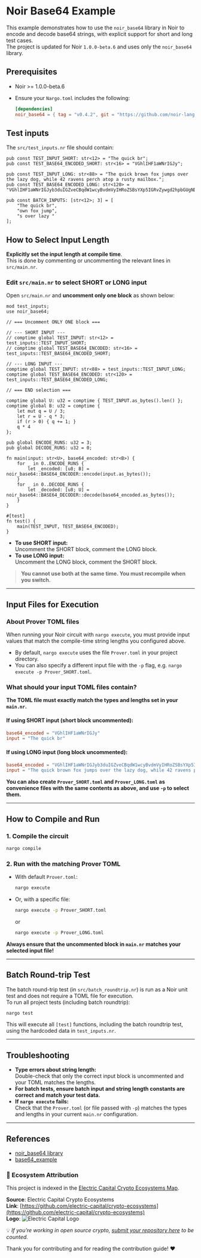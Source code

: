 # Noir Base64 Example

This example demonstrates how to use the `noir_base64` library in Noir to encode and decode base64 strings, with explicit support for short and long test cases.  
The project is updated for Noir `1.0.0-beta.6` and uses only the `noir_base64` library.

## Prerequisites

- Noir >= 1.0.0-beta.6
- Ensure your `Nargo.toml` includes the following:

   ```toml
   [dependencies]
   noir_base64 = { tag = "v0.4.2", git = "https://github.com/noir-lang/noir_base64.git" }
   ```

## Test inputs  
   The `src/test_inputs.nr` file should contain:

   ```noir
   pub const TEST_INPUT_SHORT: str<12> = "The quick br";
   pub const TEST_BASE64_ENCODED_SHORT: str<16> = "VGhlIHF1aWNrIGJy";

   pub const TEST_INPUT_LONG: str<88> = "The quick brown fox jumps over the lazy dog, while 42 ravens perch atop a rusty mailbox.";
   pub const TEST_BASE64_ENCODED_LONG: str<120> = "VGhlIHF1aWNrIGJyb3duIGZveCBqdW1wcyBvdmVyIHRoZSBsYXp5IGRvZywgd2hpbGUgNDIgcmF2ZW5zIHBlcmNoIGF0b3AgYSBydXN0eSBtYWlsYm94Lg==";

   pub const BATCH_INPUTS: [str<12>; 3] = [
       "The quick br",
       "own fox jump",
       "s over lazy "
   ];
   ```

## How to Select Input Length

**Explicitly set the input length at compile time**.  
This is done by commenting or uncommenting the relevant lines in `src/main.nr`.

 ### **Edit `src/main.nr` to select SHORT or LONG input**

Open `src/main.nr` and **uncomment only one block** as shown below:

```noir
mod test_inputs;
use noir_base64;

// === Uncomment ONLY ONE block ===

// --- SHORT INPUT ---
// comptime global TEST_INPUT: str<12> = test_inputs::TEST_INPUT_SHORT;
// comptime global TEST_BASE64_ENCODED: str<16> = test_inputs::TEST_BASE64_ENCODED_SHORT;

// --- LONG INPUT ---
comptime global TEST_INPUT: str<88> = test_inputs::TEST_INPUT_LONG;
comptime global TEST_BASE64_ENCODED: str<120> = test_inputs::TEST_BASE64_ENCODED_LONG;

// === END selection ===

comptime global U: u32 = comptime { TEST_INPUT.as_bytes().len() };
comptime global B: u32 = comptime {
    let mut q = U / 3;
    let r = U - q * 3;
    if (r > 0) { q += 1; }
    q * 4
};

pub global ENCODE_RUNS: u32 = 3;
pub global DECODE_RUNS: u32 = 0;

fn main(input: str<U>, base64_encoded: str<B>) {
    for _ in 0..ENCODE_RUNS {
        let _encoded: [u8; B] = noir_base64::BASE64_ENCODER::encode(input.as_bytes());
    }
    for _ in 0..DECODE_RUNS {
        let _decoded: [u8; U] = noir_base64::BASE64_DECODER::decode(base64_encoded.as_bytes());
    }
}

#[test]
fn test() {
    main(TEST_INPUT, TEST_BASE64_ENCODED);
}
```

- **To use SHORT input:**  
  Uncomment the SHORT block, comment the LONG block.
- **To use LONG input:**  
  Uncomment the LONG block, comment the SHORT block.

> **You cannot use both at the same time. You must recompile when you switch.**

---

## Input Files for Execution

 ### About Prover TOML files

When running your Noir circuit with `nargo execute`, you must provide input values that match the compile-time string lengths you configured above.

- By default, `nargo execute` uses the file `Prover.toml` in your project directory.
- You can also specify a different input file with the `-p` flag, e.g. `nargo execute -p Prover_SHORT.toml`.

 ### What should your input TOML files contain?

**The TOML file must exactly match the types and lengths set in your `main.nr`.**

  #### If using SHORT input (short block uncommented):
```toml name=Prover.toml
base64_encoded = "VGhlIHF1aWNrIGJy"
input = "The quick br"
```

  #### If using LONG input (long block uncommented):
```toml name=Prover.toml
base64_encoded = "VGhlIHF1aWNrIGJyb3duIGZveCBqdW1wcyBvdmVyIHRoZSBsYXp5IGRvZywgd2hpbGUgNDIgcmF2ZW5zIHBlcmNoIGF0b3AgYSBydXN0eSBtYWlsYm94Lg=="
input = "The quick brown fox jumps over the lazy dog, while 42 ravens perch atop a rusty mailbox."
```

**You can also create `Prover_SHORT.toml` and `Prover_LONG.toml` as convenience files with the same contents as above, and use `-p` to select them.**

---

## How to Compile and Run

 ### 1. **Compile the circuit**

```sh
nargo compile
```

 ### 2. **Run with the matching Prover TOML**

- With default `Prover.toml`:
  ```sh
  nargo execute
  ```
- Or, with a specific file:
  ```sh
  nargo execute -p Prover_SHORT.toml
  ```
  or
  ```sh
  nargo execute -p Prover_LONG.toml
  ```

**Always ensure that the uncommented block in `main.nr` matches your selected input file!**

---

## Batch Round-trip Test

The batch round-trip test (in `src/batch_roundtrip.nr`) is run as a Noir unit test and does not require a TOML file for execution.  
To run all project tests (including batch roundtrip):

```sh
nargo test
```

This will execute all `[test]` functions, including the batch roundtrip test, using the hardcoded data in `test_inputs.nr`.

---

## Troubleshooting

- **Type errors about string length:**  
  Double-check that only the correct input block is uncommented and your TOML matches the lengths.
- **For batch tests, ensure batch input and string length constants are correct and match your test data.**
- **If `nargo execute` fails:**  
  Check that the `Prover.toml` (or file passed with `-p`) matches the types and lengths in your current `main.nr` configuration.

---

## References

- [noir_base64 library](https://github.com/noir-lang/noir_base64)
- [base64_example](https://github.com/noir-lang/noir-examples/tree/master/lib_examples/base64_example)

 ### 🧭 Ecosystem Attribution

This project is indexed in the [Electric Capital Crypto Ecosystems Map](https://github.com/electric-capital/crypto-ecosystems).

**Source**: Electric Capital Crypto Ecosystems  
**Link**: [https://github.com/electric-capital/crypto-ecosystems](https://github.com/electric-capital/crypto-ecosystems)  
**Logo**: ![Electric Capital Logo](https://avatars.githubusercontent.com/u/44590959?s=200&v=4)

💡 _If you’re working in open source crypto, [submit your repository here](https://github.com/electric-capital/crypto-ecosystems) to be counted._

Thank you for contributing and for reading the contribution guide! ❤️

